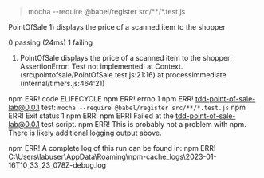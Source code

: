 
> mocha --require @babel/register src/**/*.test.js



  PointOfSale
    1) displays the price of a scanned item to the shopper


  0 passing (24ms)
  1 failing

  1) PointOfSale
       displays the price of a scanned item to the shopper:
     AssertionError: Test not implemented!
      at Context.<anonymous> (src\pointofsale\/PointOfSale.test.js:21:16)
      at processImmediate (internal/timers.js:464:21)



npm ERR! code ELIFECYCLE
npm ERR! errno 1
npm ERR! tdd-point-of-sale-lab@0.0.1 test: `mocha --require @babel/register src/**/*.test.js`
npm ERR! Exit status 1
npm ERR! 
npm ERR! Failed at the tdd-point-of-sale-lab@0.0.1 test script.
npm ERR! This is probably not a problem with npm. There is likely additional logging output above.

npm ERR! A complete log of this run can be found in:
npm ERR!     C:\Users\labuser\AppData\Roaming\npm-cache\_logs\2023-01-16T10_33_23_078Z-debug.log